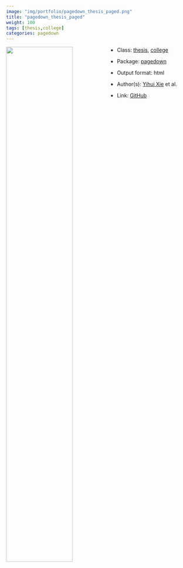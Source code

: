 ```yaml
---
image: "img/portfolio/pagedown_thesis_paged.png"
title: "pagedown_thesis_paged"
weight: 100
tags: [thesis,college]
categories: pagedown
---
```




<!--more-->

<a href="../../img/portfolio/pagedown_thesis_paged.png"><img class = "jf-image-shadow" src="../../img/portfolio/pagedown_thesis_paged.png" style="display: block; margin: auto;" width="60%"  align="left"></a>

- Class: [thesis](../../tags/thesis), [college](../../tags/college)
- Package: [pagedown](pagedown)
- Output format: html

- Author(s): [Yihui Xie](https://yihui.org/) et al.
- Link: [GitHub](https://github.com/rstudio/pagedown)


